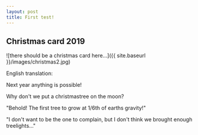 ```yaml
---
layout: post
title: First test!
---
```

## Christmas card 2019
![there should be a christmas card here...]({{ site.baseurl }}/images/christmas2.jpg)

English translation:

Next year anything is possible!

Why don't we put a christmastree on the moon?


"Behold! The first tree to grow at 1/6th of earths gravity!"

"I don't want to be the one to complain, but I don't think we brought enough treelights..."
